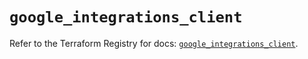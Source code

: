 # `google_integrations_client`

Refer to the Terraform Registry for docs: [`google_integrations_client`](https://registry.terraform.io/providers/hashicorp/google-beta/6.49.2/docs/resources/google_integrations_client).

